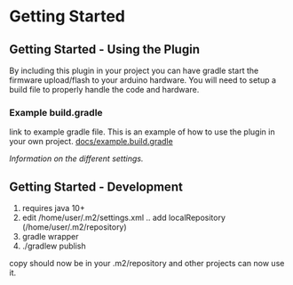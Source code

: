 # Getting Started

## Getting Started - Using the Plugin

By including this plugin in your project you can have gradle start the firmware upload/flash to your arduino hardware.  You will need to setup a build file to properly handle the code and hardware.

### Example build.gradle

link to example gradle file. This is an example of how to use the plugin in your own project.
[docs/example.build.gradle](docs/example.build.gradle)

_Information on the different settings._

## Getting Started - Development

1. requires java 10+
1. edit /home/user/.m2/settings.xml .. add localRepository (/home/user/.m2/repository)
1. gradle wrapper
1. ./gradlew publish

copy should now be in your .m2/repository and other projects can now use it.
